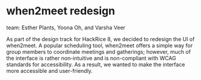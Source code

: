 # when2meet redesign
team: Esther Plants, Yoona Oh, and Varsha Veer

As part of the design track for HackRice 8, we decided to redesign the UI of when2meet.
A popular scheduling tool, when2meet offers a simple way for group members to coordinate
meetings and gatherings; however, much of the interface is rather non-intuitive and is
non-compliant with WCAG standards for accessibility. As a result, we wanted to
make the interface more accessible and user-friendly.
